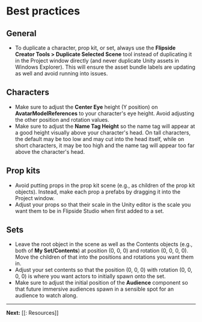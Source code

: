 # Best practices

## General

- To duplicate a character, prop kit, or set, always use the **Flipside Creator Tools > Duplicate Selected Scene** tool instead of duplicating it in the Project window directly (and never duplicate Unity assets in Windows Explorer). This will ensure the asset bundle labels are updating as well and avoid running into issues.

## Characters

- Make sure to adjust the **Center Eye** height (Y position) on **AvatarModelReferences** to your character's eye height. Avoid adjusting the other position and rotation values.
- Make sure to adjust the **Name Tag Height** so the name tag will appear at a good height visually above your character's head. On tall characters, the default may be too low and may cut into the head itself, while on short characters, it may be too high and the name tag will appear too far above the character's head.

## Prop kits

- Avoid putting props in the prop kit scene (e.g., as children of the prop kit objects). Instead, make each prop a prefabs by dragging it into the Project window.
- Adjust your props so that their scale in the Unity editor is the scale you want them to be in Flipside Studio when first added to a set.

## Sets

- Leave the root object in the scene as well as the Contents objects (e.g., both of **My Set/Contents**) at position (0, 0, 0) and rotation (0, 0, 0, 0). Move the children of that into the positions and rotations you want them in.
- Adjust your set contents so that the position (0, 0, 0) with rotation (0, 0, 0, 0) is where you want actors to initially spawn onto the set.
- Make sure to adjust the initial position of the **Audience** component so that future immersive audiences spawn in a sensible spot for an audience to watch along.

---

**Next:** [[: Resources]]
